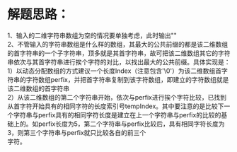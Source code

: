 解题思路：
===
1、输入的二维字符串数组为空的情况要单独考虑，此时输出""<br>
2、不管输入的字符串数组是什么样的数组，其最大的公共前缀的都是该二维数组的首字符串的一个子字符串，顶多就是其首字符串，故可把该二维数组其它的字符串依次与其首字符串进行挨个字符的对比，以找出最大的公共前缀。具体实现是：<br>
  1）以动态分配数组的方式建议一个长度Index（注意包含'\0'）为该二维数组首字符串的字符数组perfix，并把首字符串复制到该字符数组，即建立的字符数组就是该二维数组的首字符串<br>
  2）从该二维数组的第二个字符串开始，依次与perfix进行挨个字符比较，已找到从首字符开始具有的相同字符的长度索引号tempIndex。其中要注意的是比较下一个字符串与perfix具有的相同字符长度是建立在上一个字符串与perfix的比较的基础上的。如perfix长度为5，第二个字符串与perfix比较后，具有相同字符长度为3，则第三个字符串与perfix就只比较各自的前三个<br>字符。
